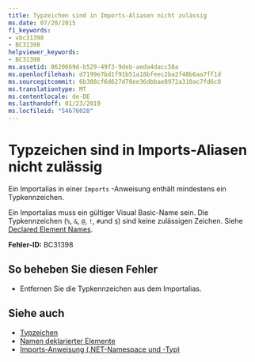 ```yaml
---
title: Typzeichen sind in Imports-Aliasen nicht zulässig
ms.date: 07/20/2015
f1_keywords:
- vbc31398
- BC31398
helpviewer_keywords:
- BC31398
ms.assetid: 0620669d-b529-49f3-9deb-aeda4dacc58a
ms.openlocfilehash: d7199e7bd1f91b51a18bfeec2ba2f48b6aa7ff1d
ms.sourcegitcommit: 6b308cf6d627d78ee36dbbae8972a310ac7fd6c8
ms.translationtype: MT
ms.contentlocale: de-DE
ms.lasthandoff: 01/23/2019
ms.locfileid: "54676028"
---
```

# <a name="type-characters-are-not-allowed-on-imports-aliases"></a>Typzeichen sind in Imports-Aliasen nicht zulässig
Ein Importalias in einer `Imports` -Anweisung enthält mindestens ein Typkennzeichen.  
  
 Ein Importalias muss ein gültiger Visual Basic-Name sein. Die Typkennzeichen (`%`, `&`, `@`, `!`, `#`und `$`) sind keine zulässigen Zeichen. Siehe [Declared Element Names](../../visual-basic/programming-guide/language-features/declared-elements/declared-element-names.md).  
  
 **Fehler-ID:** BC31398  
  
## <a name="to-correct-this-error"></a>So beheben Sie diesen Fehler  
  
-   Entfernen Sie die Typkennzeichen aus dem Importalias.  
  
## <a name="see-also"></a>Siehe auch
- [Typzeichen](../../visual-basic/programming-guide/language-features/data-types/type-characters.md)
- [Namen deklarierter Elemente](../../visual-basic/programming-guide/language-features/declared-elements/declared-element-names.md)
- [Imports-Anweisung (.NET-Namespace und -Typ)](../../visual-basic/language-reference/statements/imports-statement-net-namespace-and-type.md)

